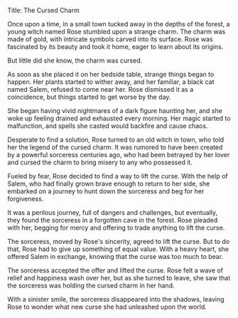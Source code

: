 Title: The Cursed Charm

Once upon a time, in a small town tucked away in the depths of the forest, a young witch named Rose stumbled upon a strange charm. The charm was made of gold, with intricate symbols carved into its surface. Rose was fascinated by its beauty and took it home, eager to learn about its origins.

But little did she know, the charm was cursed.

As soon as she placed it on her bedside table, strange things began to happen. Her plants started to wither away, and her familiar, a black cat named Salem, refused to come near her. Rose dismissed it as a coincidence, but things started to get worse by the day.

She began having vivid nightmares of a dark figure haunting her, and she woke up feeling drained and exhausted every morning. Her magic started to malfunction, and spells she casted would backfire and cause chaos.

Desperate to find a solution, Rose turned to an old witch in town, who told her the legend of the cursed charm. It was rumored to have been created by a powerful sorceress centuries ago, who had been betrayed by her lover and cursed the charm to bring misery to any who possessed it.

Fueled by fear, Rose decided to find a way to lift the curse. With the help of Salem, who had finally grown brave enough to return to her side, she embarked on a journey to hunt down the sorceress and beg for her forgiveness.

It was a perilous journey, full of dangers and challenges, but eventually, they found the sorceress in a forgotten cave in the forest. Rose pleaded with her, begging for mercy and offering to trade anything to lift the curse.

The sorceress, moved by Rose's sincerity, agreed to lift the curse. But to do that, Rose had to give up something of equal value. With a heavy heart, she offered Salem in exchange, knowing that the curse was too much to bear.

The sorceress accepted the offer and lifted the curse. Rose felt a wave of relief and happiness wash over her, but as she turned to leave, she saw that the sorceress was holding the cursed charm in her hand.

With a sinister smile, the sorceress disappeared into the shadows, leaving Rose to wonder what new curse she had unleashed upon the world.